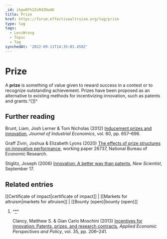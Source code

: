 ```yaml
---
_id: ihpwNfh2ZxR4ZHaAK
title: Prize
href: https://forum.effectivealtruism.org/tag/prize
type: tag
tags:
  - LessWrong
  - Topic
  - Tag
synchedAt: '2022-09-11T14:35:01.458Z'
---
```

# Prize

A **prize** is something of value given to reward success in a contest or to recognize outstanding achievement. Prizes have been proposed as an alternative to existing methods for incentivizing innovation, such as patents and grants.^[\[1\]](#fnv0x7khvnkmh)^

Further reading
---------------

Brunt, Liam, Josh Lerner & Tom Nicholas (2012) [Inducement prizes and innovation](https://doi.org/10.1111/joie.12002), *Journal of Industrial Economics*, vol. 60, pp. 657–696.

Graff Zivin, Joshua & Elizabeth Lyons (2020) [The effects of prize structures on innovative performance](http://doi.org/10.3386/w26737), working paper 26737, National Bureau of Economic Research.

Stiglitz, Joseph (2006) [Innovation: A better way than patents](https://www.newscientist.com/article/dn10090-innovation-a-better-way-than-patents/), *New Scientist*, September 17.

Related entries
---------------

[[Certificate of impact|certificate of impact]] | [[Markets for altruism|markets for altruism]] | [[Bounty (open)|bounty (open)]]

1.  ^**[^](#fnrefv0x7khvnkmh)**^
    
    Clancy, Matthew S. & Gian Carlo Moschini (2013) [Incentives for innovation: Patents, prizes, and research contracts](https://doi.org/10.1093/aepp/ppt012), *Applied Economic Perspectives and Policy*, vol. 35, pp. 206–241.